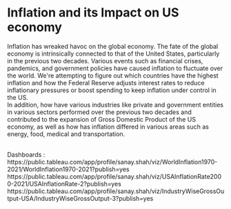 # Inflation and its Impact on US economy
Inflation has wreaked havoc on the global economy. The fate of the global economy is intrinsically connected to that of the United States, particularly in the previous two decades. Various events such as financial crises, pandemics, and government policies have caused inflation to fluctuate over the world. We're attempting to figure out which countries have the highest inflation and how the Federal Reserve adjusts interest rates to reduce inflationary pressures or boost spending to keep inflation under control in the US.
<br/>In addition, how have various industries like private and government entities in various sectors performed over the previous two decades and contributed to the expansion of Gross Domestic Product of the US economy, as well as how has inflation differed in various areas such as energy, food, medical and transportation.

<br/>
 Dashboards :
<br/> https://public.tableau.com/app/profile/sanay.shah/viz/WorldInflation1970-2021/WorldInflation1970-2021?publish=yes
<br/>https://public.tableau.com/app/profile/sanay.shah/viz/USAInflationRate2000-2021/USAInflationRate-2?publish=yes
<br/>https://public.tableau.com/app/profile/sanay.shah/viz/IndustryWiseGrossOutput-USA/IndustryWiseGrossOutput-3?publish=yes

